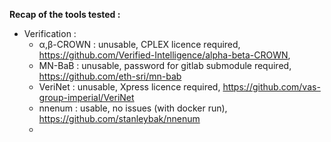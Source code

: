 **Recap of the tools tested :**
  - Verification : 
    - α,β-CROWN : unusable, CPLEX licence required, https://github.com/Verified-Intelligence/alpha-beta-CROWN,   
    - MN-BaB : unusable, password for gitlab submodule required, https://github.com/eth-sri/mn-bab 
    - VeriNet : unusable, Xpress licence required, https://github.com/vas-group-imperial/VeriNet
    - nnenum : usable, no issues (with docker run), https://github.com/stanleybak/nnenum
    -     
